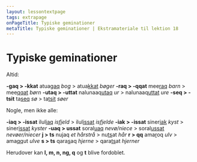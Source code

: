 ```yaml
---
layout: lessontextpage
tags: extrapage
onPageTitle: Typiske geminationer
metaTitle: Typiske geminationer | Ekstramateriale til lektion 18
---
```


# Typiske geminationer

Altid:

**-gaq > -kkat**
atua<u>gaq</u> *bog* > atua<u>kkat</u> *bøger*
**-raq > -qqat**
mee<u>raq</u> *barn* > mee<u>qqat</u> *børn*
**-utaq > -uttat**
nalunaaq<u>utaq</u> *ur* > nalunaaq<u>uttat</u> *ure*
**-seq > -tsit**
ta<u>seq</u> *sø* > ta<u>tsit</u> *søer*


Nogle, men ikke alle:

**-iaq > -issat**
ilul<u>iaq</u> *isfjeld* > ilul<u>issat</u> *isfjelde*
**-iak > -issat**
siner<u>iak</u> *kyst* > siner<u>issat</u> *kyster*
**-uaq > ussat**
soral<u>uaq</u> *nevø/niece* > soral<u>ussat</u> *nevøer/niecer*
**j > ts**
nu<u>j</u>aq *et hårstrå* > nu<u>ts</u>at *hår*
**r > qq**
ama<u>r</u>oq *ulv* > ama<u>qq</u>ut *ulve*
**s > ts**
qara<u>s</u>aq *hjerne* > qara<u>ts</u>at *hjerner*

Herudover kan **l, m, n, ng, q** og **t** blive fordoblet.
